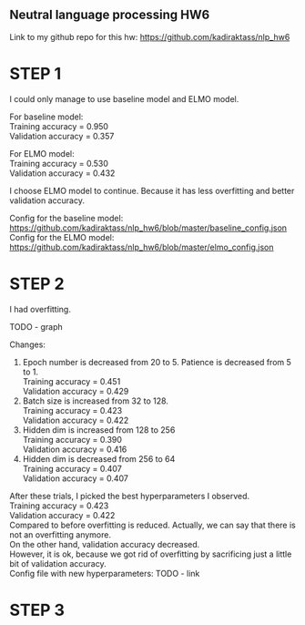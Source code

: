 ## Neutral language processing HW6

Link to my github repo for this hw: https://github.com/kadiraktass/nlp_hw6

# STEP 1

I could only manage to use baseline model and ELMO model. 

For baseline model:  
  Training accuracy = 0.950  
  Validation accuracy = 0.357  

For ELMO model:  
  Training accuracy = 0.530  
  Validation accuracy = 0.432  
  
I choose ELMO model to continue. Because it has less overfitting and better validation accuracy.  

Config for the baseline model: https://github.com/kadiraktass/nlp_hw6/blob/master/baseline_config.json  
Config for the ELMO model: https://github.com/kadiraktass/nlp_hw6/blob/master/elmo_config.json  

# STEP 2
I had overfitting.  

TODO - graph

Changes:  
1) Epoch number is decreased from 20 to 5. Patience is decreased from 5 to 1.  
  Training accuracy = 0.451  
  Validation accuracy = 0.429  
2) Batch size is increased from 32 to 128.  
  Training accuracy = 0.423  
  Validation accuracy = 0.422  
3) Hidden dim is increased from 128 to 256  
  Training accuracy = 0.390  
  Validation accuracy = 0.416  
4) Hidden dim is decreased from 256 to 64  
  Training accuracy = 0.407  
  Validation accuracy = 0.407  
 
 After these trials, I picked the best hyperparameters I observed.  
  Training accuracy = 0.423  
  Validation accuracy = 0.422  
 Compared to before overfitting is reduced. Actually, we can say that there is not an overfitting anymore.  
 On the other hand, validation accuracy decreased.  
 However, it is ok, because we got rid of overfitting by sacrificing just a little bit of validation accuracy.  
 Config file with new hyperparameters: TODO - link  
 
 # STEP 3
 
 
 
 
 
 
 
 
 
 
 
 
 
 
 
 
 

